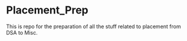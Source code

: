 # Placement_Prep
This is repo for the preparation of all the stuff related to placement from DSA to Misc.
